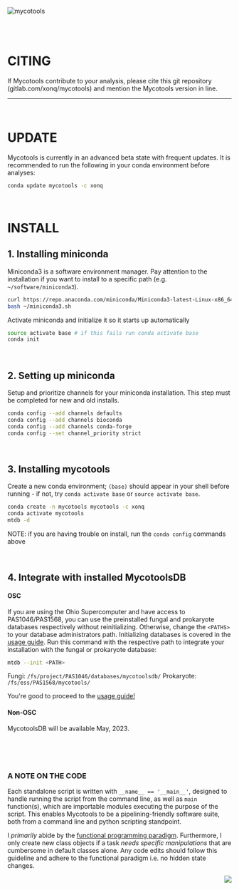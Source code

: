 ![mycotools](https://gitlab.com/xonq/mycotools/-/raw/master/misc/pictogo.png)

<br /><br />

# CITING

If Mycotools contribute to your analysis, please cite this git repository (gitlab.com/xonq/mycotools) and mention the Mycotools version in line.

---

<br />

# UPDATE
Mycotools is currently in an advanced beta state with frequent updates. It is
recommended to run the following in your conda environment before analyses:

```bash
conda update mycotools -c xonq
```

<br />

# INSTALL
## 1. Installing miniconda
Miniconda3 is a software environment manager. Pay attention to the installation if you want to install to a specific path (e.g. `~/software/miniconda3`).

```bash
curl https://repo.anaconda.com/miniconda/Miniconda3-latest-Linux-x86_64.sh > ~/miniconda3.sh
bash ~/miniconda3.sh
```

Activate miniconda and initialize it so it starts up automatically
```bash
source activate base # if this fails run conda activate base
conda init
```


<br />

## 2. Setting up miniconda
Setup and prioritize channels for your miniconda installation. This step must be
completed for new and old installs.

```bash
conda config --add channels defaults
conda config --add channels bioconda
conda config --add channels conda-forge
conda config --set channel_priority strict
```

<br />

## 3. Installing mycotools
Create a new conda environment; `(base)` should appear
in your shell before running - if not, try `conda activate base` or `source activate base`.

```bash
conda create -n mycotools mycotools -c xonq
conda activate mycotools
mtdb -d
```

NOTE: if you are having trouble on install, run the `conda config` commands
above

<br />

## 4. Integrate with installed MycotoolsDB 
#### OSC
If you are using the Ohio Supercomputer and have access to PAS1046/PAS1568, you can use the preinstalled fungal and prokaryote databases respectively without reinitializing. Otherwise, change the `<PATHS>` to your database administrators path. Initializing databases is covered in the [usage guide](https://gitlab.com/xonq/mycotools/-/blob/master/mycotools/USAGE.md).
Run this command with the respective path to integrate your installation with the fungal or prokaryote database:
```bash
mtdb --init <PATH>
```
Fungi: `/fs/project/PAS1046/databases/mycotoolsdb/`
Prokaryote: `/fs/ess/PAS1568/mycotools/`


You're good to proceed to the [usage guide!](https://gitlab.com/xonq/mycotools/-/blob/master/mycotools/USAGE.md)

#### Non-OSC
MycotoolsDB will be available May, 2023.

<br /><br /><br />

### A NOTE ON THE CODE
Each standalone script is written with `__name__ == '__main__'`, designed to
handle running the script from the command line, as well as `main` function(s),
which are importable modules executing the purpose of the script. This enables Mycotools
to be a pipelining-friendly software suite, both from a command line and
python scripting standpoint.

I *primarily* abide by the [functional
programming paradigm](https://docs.python.org/3/howto/functional.html).
Furthermore, I only create new class objects if a task *needs specific manipulations* that are cumbersome in default classes alone. Any code edits should follow this guideline and adhere to the functional paradigm i.e. no hidden state changes.


<img align="right" src="https://gitlab.com/xonq/mycotools/-/raw/master/misc/ablogo.png">

<br /><br /><br /><br /><br /><br /><br /><br /><br /><br /><br />
